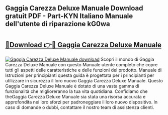 ## Gaggia Carezza Deluxe Manuale Download gratuit PDF - Part-KYN Italiano Manuale dell'utente di riparazione kG0wa

# <h2><a href="http://df9gy1r.blite.top/?on=Gaggia+Carezza+Deluxe+Manuale">🔗Download 👉🔴 Gaggia Carezza Deluxe Manuale</a></h2>

[![Gaggia Carezza Deluxe Manuale download](https://i.imgur.com/lujVjoI.png)](http://df9gy1r.blite.top/?on=Gaggia+Carezza+Deluxe+Manuale)
Scopri il mondo di Gaggia Carezza Deluxe Manuale con questo Manuale utente completo che copre tutti gli aspetti delle caratteristiche e delle funzioni del prodotto. Manuale di Istruzioni per principianti questa guida è progettata per i principianti per utilizzare in sicurezza il loro nuovo Gaggia Carezza Deluxe Manuale. Questo Gaggia Carezza Deluxe Manuale è dotato di una vasta gamma di funzionalità che miglioreranno la tua vita quotidiana. Confidiamo che theGaggia Carezza Deluxe Manuale sia stata una risorsa accurata e approfondita nei loro sforzi per padroneggiare il loro nuovo dispositivo. In caso di domande o dubbi, contattare il nostro team di assistenza clienti.
